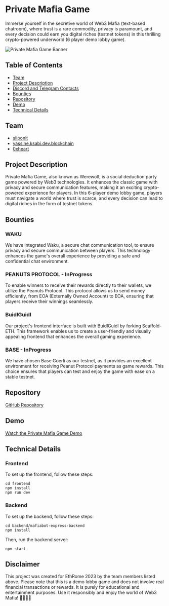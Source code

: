 # Private Mafia Game

Immerse yourself in the secretive world of Web3 Mafia (text-based chatroom), where trust is a rare commodity, privacy is paramount, and every decision could earn you digital riches (testnet tokens) in this thrilling crypto-powered underworld (6 player demo lobby game).

![Private Mafia Game Banner](https://insert-link-to-your-banner-image-here)

## Table of Contents
- [Team](#team)
- [Project Description](#project-description)
- [Discord and Telegram Contacts](#discord-and-telegram-contacts)
- [Bounties](#bounties)
- [Repository](#repository)
- [Demo](#demo)
- [Technical Details](#technical-details)

## Team

- [sliponit](https://taikai.network/sliponit)
- [yassine.ksabi.dev.blockchain](https://taikai.network/yassine.ksabi.dev.blockchain)
- [0xheart](https://taikai.network/0xheartcode259)

## Project Description

Private Mafia Game, also known as Werewolf, is a social deduction party game powered by Web3 technologies. It enhances the classic game with privacy and secure communication features, making it an exciting crypto-powered experience for players. In this 6-player demo lobby game, players must navigate a world where trust is scarce, and every decision can lead to digital riches in the form of testnet tokens.

## Bounties

### WAKU

We have integrated Waku, a secure chat communication tool, to ensure privacy and secure communication between players. This technology enhances the game's overall experience by providing a safe and confidential chat environment.

### PEANUTS PROTOCOL - InProgress

To enable winners to receive their rewards directly to their wallets, we utilize the Peanuts Protocol. This protocol allows us to send money efficiently, from EOA (Externally Owned Account) to EOA, ensuring that players receive their winnings seamlessly.

### BuidlGuidl

Our project's frontend interface is built with BuidlGuidl by forking Scaffold-ETH. This framework enables us to create a user-friendly and visually appealing frontend that enhances the overall gaming experience.

### BASE - InProgress

We have chosen Base Goerli as our testnet, as it provides an excellent environment for receiving Peanut Protocol payments as game rewards. This choice ensures that players can test and enjoy the game with ease on a stable testnet.

## Repository

[GitHub Repository](https://github.com/0xheartcode/PrivateMafiaGame/)

## Demo

[Watch the Private Mafia Game Demo](https://insert-link-to-your-demo-video)

## Technical Details

### Frontend

To set up the frontend, follow these steps:

```shell
cd frontend
npm install
npm run dev
```

### Backend

To set up the backend, follow these steps:

```shell
cd backend/mafiabot-express-backend
npm install
```

Then, run the backend server:

```shell
npm start
```

## Disclaimer

This project was created for EthRome 2023 by the team members listed above. Please note that this is a demo lobby game and does not involve real financial transactions or rewards. It is purely for educational and entertainment purposes. Use it responsibly and enjoy the world of Web3 Mafia! 🕵️‍♂️🌐💼
